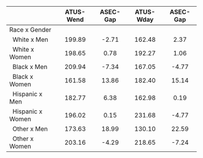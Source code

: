 
|                      |    ATUS-Wend |     ASEC-Gap |    ATUS-Wday |     ASEC-Gap |
| -------------------- | :----------: | :----------: | :----------: | :----------: |
| Race x Gender        |              |              |              |              |
| &nbsp;&nbsp;White x Men |       199.89 |        -2.71 |       162.48 |         2.37 |
| &nbsp;&nbsp;White x Women |       198.65 |         0.78 |       192.27 |         1.06 |
| &nbsp;&nbsp;Black x Men |       209.94 |        -7.34 |       167.05 |        -4.77 |
| &nbsp;&nbsp;Black x Women |       161.58 |        13.86 |       182.40 |        15.14 |
| &nbsp;&nbsp;Hispanic x Men |       182.77 |         6.38 |       162.98 |         0.19 |
| &nbsp;&nbsp;Hispanic x Women |       196.02 |         0.15 |       231.68 |        -4.77 |
| &nbsp;&nbsp;Other x Men |       173.63 |        18.99 |       130.10 |        22.59 |
| &nbsp;&nbsp;Other x Women |       203.16 |        -4.29 |       218.65 |        -7.24 |

